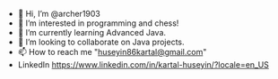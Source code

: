 - 👋 Hi, I’m @archer1903
- 👀 I’m interested in programming and chess!
- 🌱 I’m currently learning Advanced Java.
- 💞️ I’m looking to collaborate on Java projects.
- 📫 How to reach me "huseyin86kartal@gmail.com"
- LinkedIn https://www.linkedin.com/in/kartal-huseyin/?locale=en_US

<!---
archer1903/archer1903 is a ✨ special ✨ repository because its `README.md` (this file) appears on your GitHub profile.
You can click the Preview link to take a look at your changes.
--->
